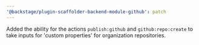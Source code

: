 ```yaml
---
'@backstage/plugin-scaffolder-backend-module-github': patch
---
```


Added the ability for the actions `publish:github` and `github:repo:create` to take inputs for 'custom properties' for organization repositories.
